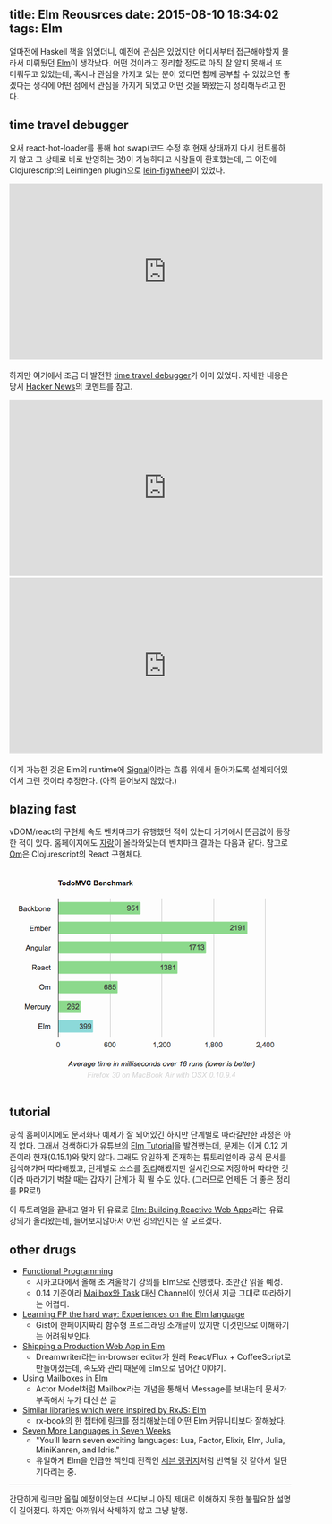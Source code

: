 title: Elm Reousrces
date: 2015-08-10 18:34:02
tags: Elm
---

얼마전에 Haskell 책을 읽었더니, 예전에 관심은 있었지만 어디서부터 접근해야할지
몰라서 미뤄뒀던 [Elm][elm]이 생각났다. 어떤 것이라고 정리할 정도로 아직 잘 알지
못해서 또 미뤄두고 있었는데, 혹시나 관심을 가지고 있는 분이 있다면 함께
공부할 수 있었으면 좋겠다는 생각에 어떤 점에서 관심을 가지게 되었고 어떤 것을
봐왔는지 정리해두려고 한다.

time travel debugger
---

요새 react-hot-loader를 통해 hot swap(코드 수정 후 현재 상태까지 다시 컨트롤하지
않고 그 상태로 바로 반영하는 것)이 가능하다고 사람들이 환호했는데, 그 이전에
Clojurescript의 Leiningen plugin으로 [lein-figwheel][figwheel]이 있었다.

<div class="center">
  <iframe width="560" height="315" frameborder="0" allowfullscreen
          src="https://www.youtube.com/embed/j-kj2qwJa_E"></iframe>
</div>

하지만 여기에서 조금 더 발전한 [time travel debugger][debug]가 이미 있었다.
자세한 내용은 당시 [Hacker News][hn]의 코멘트를 참고.

<div class="center">
  <iframe width="560" height="315" frameborder="0" allowfullscreen
          src="https://www.youtube.com/embed/zybahE0aQqA"></iframe>
</div>

<div class="center">
  <iframe width="560" height="315" frameborder="0" allowfullscreen
          src="https://www.youtube.com/embed/vS3yzUo7l8Y"></iframe>
</div>

이게 가능한 것은 Elm의 runtime에 [Signal][signal]이라는 흐름 위에서 돌아가도록
설계되어있어서 그런 것이라 추정한다. (아직 뜯어보지 않았다.)


blazing fast
---

vDOM/react의 구현체 속도 벤치마크가 유행했던 적이 있는데 거기에서 뜬금없이
등장한 적이 있다. 홈페이지에도 [자랑][fast]이 올라와있는데 벤치마크 결과는
다음과 같다. 참고로 [Om][om]은 Clojurescript의 React 구현체다.

![](/images/elm-resources/1.png)

tutorial
---

공식 홈페이지에도 문서화나 예제가 잘 되어있긴 하지만 단계별로 따라갈만한 과정은
아직 없다. 그래서 검색하다가 유튜브의 [Elm Tutorial][tutorial]을 발견했는데,
문제는 이게 0.12 기준이라 현재(0.15.1)와 맞지 않다. 그래도 유일하게 존재하는
튜토리얼이라 공식 문서를 검색해가며 따라해봤고, 단계별로 소스를
[정리](repo)해봤지만 실시간으로 저장하며 따라한 것이라 따라가기 벅찰 때는
갑자기 단계가 휙 뛸 수도 있다. (그러므로 언제든 더 좋은 정리를 PR로!)

이 튜토리얼을 끝내고 얼마 뒤 유료로 [Elm: Building Reactive Web Apps][paid]라는
유료 강의가 올라왔는데, 들어보지않아서 어떤 강의인지는 잘 모르겠다.

other drugs
---

- [Functional Programming][uchicago]
  + 시카고대에서 올해 초 겨울학기 강의를 Elm으로 진행했다. 조만간 읽을 예정.
  + 0.14 기준이라 [Mailbox와 Task][0.15] 대신 Channel이 있어서 지금 그대로
    따라하기는 어렵다.
- [Learning FP the hard way: Experiences on the Elm language][gist]
  + Gist에 한페이지짜리 함수형 프로그래밍 소개글이 있지만 이것만으로 이해하기는
    어려워보인다.
- [Shipping a Production Web App in Elm][dreamwriter]
  + Dreamwriter라는 in-browser editor가 원래 React/Flux + CoffeeScript로
    만들어졌는데, 속도와 관리 때문에 Elm으로 넘어간 이야기.
- [Using Mailboxes in Elm][mailbox]
  + Actor Model처럼 Mailbox라는 개념을 통해서 Message를 보내는데 문서가 부족해서
    누가 대신 쓴 글
- [Similar libraries which were inspired by RxJS: Elm][rxbook]
  + rx-book의 한 챕터에 링크를 정리해놨는데 어떤 Elm 커뮤니티보다 잘해놨다.
- [Seven More Languages in Seven Weeks][seven2]
  + "You’ll learn seven exciting languages: Lua, Factor, Elixir, Elm, Julia, MiniKanren, and Idris."
  + 유일하게 Elm을 언급한 책인데 전작인 [세븐 랭귀지][seven]처럼 번역될 것 같아서 일단 기다리는 중.

---

간단하게 링크만 올릴 예정이었는데 쓰다보니 아직 제대로 이해하지 못한 불필요한
설명이 길어졌다. 하지만 아까워서 삭제하지 않고 그냥 발행.


[elm]: http://elm-lang.org/
[figwheel]: https://github.com/bhauman/lein-figwheel
[debug]: http://debug.elm-lang.org/
[hn]: https://news.ycombinator.com/item?id=7593032
[fast]: http://elm-lang.org/blog/blazing-fast-html
[om]: https://github.com/omcljs/om
[signal]: http://elm-lang.org/guide/reactivity
[tutorial]: https://www.youtube.com/playlist?list=PLtdCJGSpculbDT_p4ED9oLTJQrzoM1QEL
[repo]: https://github.com/seoh/bluepill
[paid]: https://pragmaticstudio.com/elm
[uchicago]: https://www.classes.cs.uchicago.edu/archive/2015/winter/22300-1/
[gist]: https://gist.github.com/ohanhi/0d3d83cf3f0d7bbea9db
[dreamwriter]: https://presentate.com/rtfeldman/talks/shipping-a-production-web-app-in-elm
[mailbox]: https://gist.github.com/mgold/461dbf37d4d34767e5da
[0.15]: http://elm-lang.org/blog/announce/0.15#introducing-mailboxes
[rxbook]: http://xgrommx.github.io/rx-book/content/similar_libraries/index.html#elm
[seven2]: https://pragprog.com/book/7lang/seven-more-languages-in-seven-weeks
[seven]: http://www.hanbit.co.kr/book/look.html?isbn=978-89-6848-185-7

<style type="text/css">
.center { text-align: center; }
</style>
